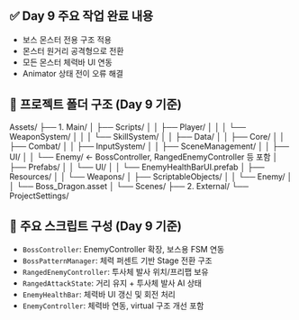## ✅ Day 9 주요 작업 완료 내용

- 보스 몬스터 전용 구조 적용
- 몬스터 원거리 공격형으로 전환
- 모든 몬스터 체력바 UI 연동
- Animator 상태 전이 오류 해결

## 📁 프로젝트 폴더 구조 (Day 9 기준)

Assets/
├── 1. Main/
│   ├── Scripts/
│   │   ├── Player/
│   │   │   └── WeaponSystem/
│   │   │   └── SkillSystem/
│   │   ├── Data/
│   │   ├── Core/
│   │   ├── Combat/
│   │   ├── InputSystem/
│   │   ├── SceneManagement/
│   │   ├── UI/
│   │   └── Enemy/         ← BossController, RangedEnemyController 등 포함
│   ├── Prefabs/
│   │   └── UI/
│   │       └── EnemyHealthBarUI.prefab
│   ├── Resources/
│   │   └── Weapons/
│   ├── ScriptableObjects/
│   │   └── Enemy/
│   │       └── Boss_Dragon.asset
│   └── Scenes/
├── 2. External/
└── ProjectSettings/

## 🔧 주요 스크립트 구성 (Day 9 기준)

- `BossController`: EnemyController 확장, 보스용 FSM 연동
- `BossPatternManager`: 체력 퍼센트 기반 Stage 전환 구조
- `RangedEnemyController`: 투사체 발사 위치/프리팹 보유
- `RangedAttackState`: 거리 유지 + 투사체 발사 AI 상태
- `EnemyHealthBar`: 체력바 UI 갱신 및 회전 처리
- `EnemyController`: 체력바 연동, virtual 구조 개선 포함
